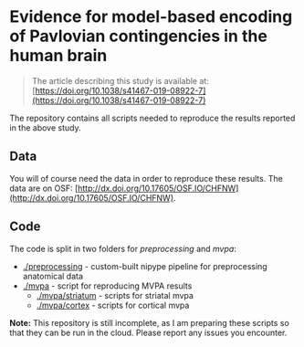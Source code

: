 # Evidence for model-based encoding of Pavlovian contingencies in the human brain

> The article describing this study is available at: [https://doi.org/10.1038/s41467-019-08922-7](https://doi.org/10.1038/s41467-019-08922-7)

The repository contains all scripts needed to reproduce the results reported in the above study. 

## Data

You will of course need the data in order to reproduce these results. The data are on OSF: [http://dx.doi.org/10.17605/OSF.IO/CHFNW](http://dx.doi.org/10.17605/OSF.IO/CHFNW).

## Code

The code is split in two folders for *preprocessing* and *mvpa*:
- [./preprocessing](preprocessing) - custom-built nipype pipeline for preprocessing anatomical data
- [./mvpa](mvpa) - script for reproducing MVPA results
  - [./mvpa/striatum](mvpa/striatum) - scripts for striatal mvpa
  - [./mvpa/cortex](mvpa/cortex) - scripts for cortical mvpa


**Note:** This repository is still incomplete, as I am preparing these scripts so that they can be run in the cloud. Please report any issues you encounter.
